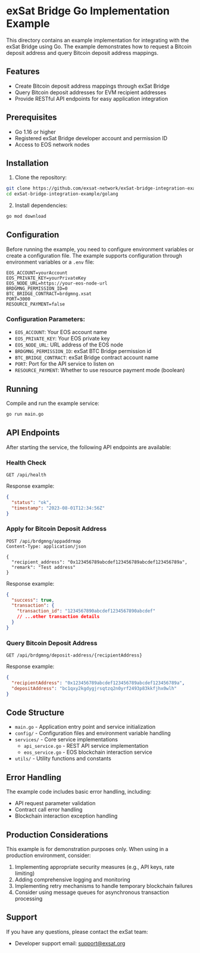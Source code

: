 # exSat Bridge Go Implementation Example

This directory contains an example implementation for integrating with the exSat Bridge using Go. The example demonstrates how to request a Bitcoin deposit address and query Bitcoin deposit address mappings.

## Features

- Create Bitcoin deposit address mappings through exSat Bridge
- Query Bitcoin deposit addresses for EVM recipient addresses
- Provide RESTful API endpoints for easy application integration

## Prerequisites

- Go 1.16 or higher
- Registered exSat Bridge developer account and permission ID
- Access to EOS network nodes

## Installation

1. Clone the repository:

```bash
git clone https://github.com/exsat-network/exSat-bridge-integration-example.git
cd exSat-bridge-integration-example/golang
```

2. Install dependencies:

```bash
go mod download
```

## Configuration

Before running the example, you need to configure environment variables or create a configuration file. The example supports configuration through environment variables or a `.env` file:

```
EOS_ACCOUNT=yourAccount
EOS_PRIVATE_KEY=yourPrivateKey
EOS_NODE_URL=https://your-eos-node-url
BRDGMNG_PERMISSION_ID=0
BTC_BRIDGE_CONTRACT=brdgmng.xsat
PORT=3000
RESOURCE_PAYMENT=false
```

### Configuration Parameters:

- `EOS_ACCOUNT`: Your EOS account name
- `EOS_PRIVATE_KEY`: Your EOS private key
- `EOS_NODE_URL`: URL address of the EOS node
- `BRDGMNG_PERMISSION_ID`: exSat BTC Bridge permission id
- `BTC_BRIDGE_CONTRACT`: exSat Bridge contract account name
- `PORT`: Port for the API service to listen on
- `RESOURCE_PAYMENT`: Whether to use resource payment mode (boolean)

## Running

Compile and run the example service:

```bash
go run main.go
```

## API Endpoints

After starting the service, the following API endpoints are available:

### Health Check

```
GET /api/health
```

Response example:
```json
{
  "status": "ok",
  "timestamp": "2023-08-01T12:34:56Z"
}
```

### Apply for Bitcoin Deposit Address

```
POST /api/brdgmng/appaddrmap
Content-Type: application/json

{
  "recipient_address": "0x123456789abcdef123456789abcdef123456789a",
  "remark": "Test address"
}
```

Response example:
```json
{
  "success": true,
  "transaction": {
    "transaction_id": "1234567890abcdef1234567890abcdef"
    // ...other transaction details
  }
}
```

### Query Bitcoin Deposit Address

```
GET /api/brdgmng/deposit-address/{recipientAddress}
```

Response example:
```json
{
  "recipientAddress": "0x123456789abcdef123456789abcdef123456789a",
  "depositAddress": "bc1qxy2kgdygjrsqtzq2n0yrf2493p83kkfjhx0wlh"
}
```

## Code Structure

- `main.go` - Application entry point and service initialization
- `config/` - Configuration files and environment variable handling
- `services/` - Core service implementations
  - `api_service.go` - REST API service implementation
  - `eos_service.go` - EOS blockchain interaction service
- `utils/` - Utility functions and constants

## Error Handling

The example code includes basic error handling, including:
- API request parameter validation
- Contract call error handling
- Blockchain interaction exception handling

## Production Considerations

This example is for demonstration purposes only. When using in a production environment, consider:
1. Implementing appropriate security measures (e.g., API keys, rate limiting)
2. Adding comprehensive logging and monitoring
3. Implementing retry mechanisms to handle temporary blockchain failures
4. Consider using message queues for asynchronous transaction processing

## Support

If you have any questions, please contact the exSat team:
- Developer support email: support@exsat.org